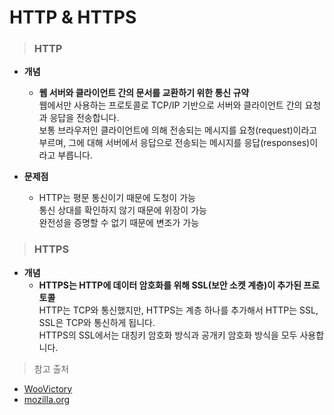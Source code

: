 # HTTP & HTTPS

> ### HTTP
* **개념**
    - **웹 서버와 클라이언트 간의 문서를 교환하기 위한 통신 규약**  
    웹에서만 사용하는 프로토콜로 TCP/IP 기반으로 서버와 클라이언트 간의 요청과 응답을 전송합니다.  
    보통 브라우저인 클라이언트에 의해 전송되는 메시지를 요청(request)이라고 부르며, 그에 대해 서버에서 응답으로 전송되는 메시지를 응답(responses)이라고 부릅니다.

* **문제점**
    - HTTP는 평문 통신이기 때문에 도청이 가능  
    통신 상대를 확인하지 않기 때문에 위장이 가능  
    완전성을 증명할 수 없기 때문에 변조가 가능

> ### HTTPS
* **개념**
    - **HTTPS는 HTTP에 데이터 암호화를 위해 SSL(보안 소켓 계층)이 추가된 프로토콜**  
    HTTP는 TCP와 통신했지만, HTTPS는 계층 하나를 추가해서 HTTP는 SSL, SSL은 TCP와 통신하게 됩니다.    
    HTTPS의 SSL에서는 대칭키 암호화 방식과 공개키 암호화 방식을 모두 사용합니다. 

> 참고 출처
- [WooVictory](https://github.com/WooVictory/Ready-For-Tech-Interview/blob/master/Network/HTTP%2C%20HTTPS.md)
- [mozilla.org](https://developer.mozilla.org/ko/docs/Web/HTTP/Overview)
